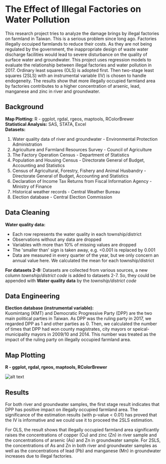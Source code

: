 # The Effect of Illegal Factories on Water Pollution
This research project tries to analyze the damage brings by illegal factories on farmland in Taiwan. This is a serious problem since long ago. Factories illegally occuiped farmlands to reduce their costs. As they are not being regulated by the government, the inappropriate design of waste water discharge facilities would lead to severe disturbance on the quality of surface water and groundwater. This project uses regression models to evaluate the relationship between illegal factories and water pollution in 2017. Ordinary least squares (OLS) is adopted first. Then two-stage least squares (2SLS) with an instrumental variable (IV) is chosen to handle endogeneity. The results show that more illegally occupied farmland area by factories contributes to a higher concentration of arsenic, lead, manganese and zinc in river and groundwater.


## Background
**Map Plotting:** R - ggplot, rgdal, rgeos, maptools, RColorBrewer  
**Statistical Analysis:** SAS, STATA, Excel  
**Datasets:** 
1. Water quality data of river and groundwater - Environmental Protection Administration
2. Agriculture and Farmland Resources Survey - Council of Agriculture
3. The Factory Operation Census - Department of Statistics
4. Population and Housing Census - Directorate General of Budget, Accounting and Statistics
5. Census of Agricultural, Forestry, Fishery and Animal Husbandry - Directorate General of Budget, Accounting and Statistics
6. Declaration of Income Tax Returns from Fiscal Information Agency - Ministry of Finance
7. Historical weather records - Central Weather Bureau
8. Election database - Central Election Commission


## Data Cleaning
**Water quality data:**
- Each row represents the water quality in each township/district
- Observations without any data are dropped
- Variables with more than 10% of missing values are dropped
- The 'smaller than' sign is taken away, e.g. <0.001 is replaced by 0.001
- Data are measured in every quarter of the year, but we only concern an annual value here. We calculated the mean for each township/district

**For datasets 2-8:**
Datasets are collected from various sources, a new column *township/district code* is added to datasets 2-7. So, they could be appended with **Water quality data** by the *township/district code*


## Data Engineering
**Election database (instrumental variable):**  
Kuomintang (KMT) and Democratic Progressive Party (DPP) are the two main political parties in Taiwan. As DPP was the ruling party in 2017, we regarded DPP as 1 and other parties as 0. Then, we calculated the number of times that DPP had won county magistrates, city mayors or speical-municipality mayors in 2009/10 and 2014. This number was treated as the impact of the ruling party on illegally occupied farmland area.


## Map Plotting
**R - ggplot, rgdal, rgeos, maptools, RColorBrewer**

![alt text](https://github.com/auweiting/Factory_and_pollution_project/blob/master/map.png "The Distribution of Illegally Occupied Farmlands in Taiwan")


## Results
For both river and groundwater samples, the first stage result indicates that DPP has positive impact on illegally occupied farmland area. The significance of the estimation results (with p-value < 0.01) has proved that the IV is informative and we could use it to proceed the 2SLS estimation.  

For OLS, the result shows that illegally occupied farmland area significantly raises the concentrations of copper (Cu) and zinc (Zn) in river sample and the concentrations of arsenic (As) and Zn in groundwater sample. For 2SLS, the concentrations of As and Zn in both river and groundwater samples as well as the concentrations of lead (Pb) and manganese (Mn) in groundwater increases due to illegal factories.  

